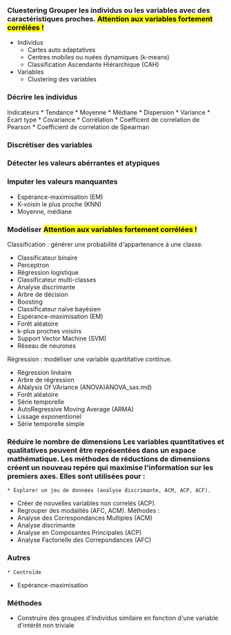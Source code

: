 ### Cluestering Grouper les individus ou les variables avec des caractéristiques proches. <mark>Attention aux variables fortement corrélées !

* Individus 
	* Cartes auto adaptatives
	* Centres mobiles ou nuées dynamiques (k-means)
	* Classification Ascendante Hiérarchique (CAH)
* Variables 
	* Clustering des variables

### Décrire les individus 
Indicateurs 
	* Tendance 
	* Moyenne 
	* Médiane 
	* Dispersion 
	* Variance 
	* Écart type 
	* Covariance 
	* Corrélation 
	* Coefficent de correlation de Pearson 
	* Coefficient de correlation de Spearman

### Discrétiser des variables

### Détecter les valeurs abérrantes et atypiques

### Imputer les valeurs manquantes 

* Espérance-maximisation (EM) 
* K-voisin le plus proche (KNN) 
* Moyenne, médiane

### Modèliser <mark>Attention aux variables fortement corrélées !

Classification : générer une probabilité d'appartenance à une classe. 
* Classificateur binaire 
* Perceptron
* Régression logistique
* Classificateur multi-classes 
* Analyse discrimante 
* Arbre de décision
* Boosting
* Classificateur naïve bayésien
* Espérance-maximisation (EM) 
* Forêt aléatoire 
* k-plus proches voisins 
* Support Vector Machine (SVM)
* Réseau de neurones

Régression : modéliser une variable quantitative continue. 
* Régression linéaire
* Arbre de régression
* ANalysis Of VAriance (ANOVA)ANOVA_sas.md) 
* Forêt aléatoire
* Série temporelle
* AutoRegressive Moving Average (ARMA)
* Lissage exponentionel
* Série temporelle simple

### Réduire le nombre de dimensions Les variables quantitatives et qualitatives peuvent être représentées dans un espace mathématique. Les méthodes de réductions de dimensions créent un nouveau repére qui maximise l'information sur les premiers axes. Elles sont utilisées pour : 
	
	* Explorer un jeu de données (analyse discrimante, ACM, ACP, ACF). 
* Créer de nouvelles variables non correlés (ACP). 
* Regrouper des modalités (AFC, ACM). Méthodes : 
* Analyse des Correspondances Multiples (ACM)
* Analyse discrimante
* Analyse en Composantes Principales (ACP)
* Analyse Factorielle des Correpondances (AFC)

### Autres 
	* Centroïde
* Espérance-maximisation

### Méthodes 
* Construire des groupes d'individus similaire en fonction d'une variable d'intérêt non triviale
